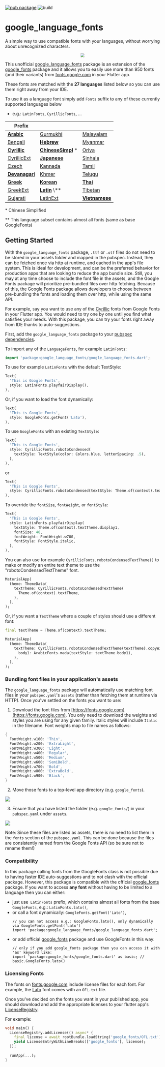 [![pub package](https://img.shields.io/pub/v/google_language_fonts.svg)](https://pub.dev/packages/google_language_fonts) ![build](https://github.com/mzdm/google-language-fonts-flutter/actions/workflows/main.yml/badge.svg)

# google_language_fonts

A simple way to use compatible fonts with your languages, without worrying about unrecognized characters.

<p align="center">
<img style="zoom: 0.8" src="https://raw.githubusercontent.com/mzdm/google-language-fonts-flutter/master/readme_images/comparation.png" />
</p>

This unofficial [google_language_fonts](https://pub.dev/packages/google_language_fonts) package is an extension of the [google_fonts](https://pub.dev/packages/google_fonts) package and it allows you to easily use more than 950 fonts
(and their variants) from [fonts.google.com](https://fonts.google.com/) in your Flutter app.

These fonts are matched with the **27 languages** listed below so you can use them right away from your IDE.

To use it as a language font simply add `Fonts` suffix to any of these currently supported languages below

- e.g.: `LatinFonts`, `CyrillicFonts`, ...

| Prefix | | |
|-|-|-|
| [**Arabic**](https://en.wikipedia.org/wiki/Arabic_script_in_Unicode#Compact_table) | [Gurmukhi](https://en.wikipedia.org/wiki/Gurmukhi_(Unicode_block)) | [Malayalam](https://en.wikipedia.org/wiki/Malayalam_(Unicode_block)) |
| [Bengali](https://en.wikipedia.org/wiki/Bengali_(Unicode_block)) | [**Hebrew**](https://en.wikipedia.org/wiki/Hebrew_(Unicode_block)) | [Myanmar](https://en.wikipedia.org/wiki/Myanmar_(Unicode_block)) |
| [**Cyrillic**](https://en.wikipedia.org/wiki/Cyrillic_(Unicode_block)) | [**ChineseSimpl**](https://en.wikipedia.org/wiki/Simplified_Chinese_characters) * | [Oriya](https://en.wikipedia.org/wiki/Oriya_(Unicode_block)) |
| [CyrillicExt](https://en.wikipedia.org/wiki/Cyrillic_script#Unicode) | [**Japanese**](https://en.wikipedia.org/wiki/Japanese_writing_system) | [Sinhala](https://en.wikipedia.org/wiki/Sinhala_(Unicode_block)) |
| [Czech](https://unicode-table.com/en/alphabets/czech/) | [Kannada](https://en.wikipedia.org/wiki/Kannada_(Unicode_block)) | [Tamil](https://en.wikipedia.org/wiki/Tamil_(Unicode_block)) |
| [**Devanagari**](https://en.wikipedia.org/wiki/Devanagari_(Unicode_block)) | [Khmer](https://en.wikipedia.org/wiki/Khmer_(Unicode_block)) | [Telugu](https://en.wikipedia.org/wiki/Telugu_(Unicode_block)) |
| [**Greek**](https://en.wikipedia.org/wiki/Greek_and_Coptic) | [**Korean**](https://en.wikipedia.org/wiki/Korean_language#Writing_system) | [**Thai**](https://en.wikipedia.org/wiki/Thai_(Unicode_block)) |
| [GreekExt](https://en.wikipedia.org/wiki/Greek_Extended) | [**Latin**](https://en.wikipedia.org/wiki/Basic_Latin_(Unicode_block)) \** | [Tibetan](https://en.wikipedia.org/wiki/Tibetan_(Unicode_block)) |
| [Gujarati](https://en.wikipedia.org/wiki/Gujarati_(Unicode_block)) | [LatinExt](https://en.wikipedia.org/wiki/Latin_Extended-A#Compact_table) | [**Vietnamese**](https://en.wikipedia.org/wiki/Vietnamese_language_and_computers#Fonts_and_character_encodings) |

\* Chinese Simplified

\** This language subset contains almost all fonts (same as base GoogleFonts)

## Getting Started

With the `google_language_fonts` package, `.ttf` or `.otf` files do not need to be stored in your assets folder and mapped in
the pubspec. Instead, they can be fetched once via http at runtime, and cached in the app's file system. This is ideal for development, and can be the preferred behavior for production apps that
are looking to reduce the app bundle size. Still, you may at any time choose to include the font file in the assets, and the Google Fonts package will prioritize pre-bundled files over http fetching.
Because of this, the Google Fonts package allows developers to choose between pre-bundling the fonts and loading them over http, while using the same API.

For example, say you want to use any of the [Cyrillic](https://fonts.google.com/?sort=popularity&subset=cyrillic) fonts from Google Fonts in your Flutter app. You would need to try one by one until you find what satisfies your needs. With this package, you can try your fonts right away from IDE thanks to auto-suggestions.

First, add the `google_language_fonts` package to your [pubspec dependencies](https://pub.dev/packages/google_language_fonts#-installing-tab-).

To import any of the `LanguageFonts`, for example `LatinFonts`:

```dart
import 'package:google_language_fonts/google_language_fonts.dart';
```

To use for example `LatinFonts` with the default TextStyle:

```dart
Text(
  'This is Google Fonts',
  style: LatinFonts.playfairDisplay(),
),
```

Or, if you want to load the font dynamically:

```dart
Text(
  'This is Google Fonts',
  style: GoogleFonts.getFont('Lato'),
),
```

To use `GoogleFonts` with an existing `TextStyle`:

```dart
Text(
  'This is Google Fonts',
  style: CyrillicFonts.robotoCondensed(
    textStyle: TextStyle(color: Colors.blue, letterSpacing: .5),
  ),
),
```

or

```dart
Text(
  'This is Google Fonts',
  style: CyrillicFonts.robotoCondensed(textStyle: Theme.of(context).textTheme.display1),
),
```

To override the `fontSize`, `fontWeight`, or `fontStyle`:

```dart
Text(
  'This is Google Fonts',
  style: LatinFonts.playfairDisplay(
    textStyle: Theme.of(context).textTheme.display1,
    fontSize: 48,
    fontWeight: FontWeight.w700,
    fontStyle: FontStyle.italic,
  ),
),
```

You can also use for example `CyrillicFonts.robotoCondensedTextTheme()` to make or modify an entire text theme to use the "robotoCondensedTextTheme" font.

```dart
MaterialApp(
  theme: ThemeData(
    textTheme: CyrillicFonts.robotoCondensedTextTheme(
      Theme.of(context).textTheme,
    ),
  ),
);
```

Or, if you want a `TextTheme` where a couple of styles should use a different font:

```dart
final textTheme = Theme.of(context).textTheme;

MaterialApp(
  theme: ThemeData(
    textTheme: CyrillicFonts.robotoCondensedTextTheme(textTheme).copyWith(
      body1: ArabicFonts.mada(textStyle: textTheme.body1),
    ),
  ),
);
```

### Bundling font files in your application's assets

The `google_language_fonts` package will automatically use matching font files in your `pubspec.yaml`'s
`assets` (rather than fetching them at runtime via HTTP). Once you've settled on the fonts
you want to use:

1. Download the font files from [https://fonts.google.com](https://fonts.google.com).
You only need to download the weights and styles you are using for any given family.
Italic styles will include `Italic` in the filename. Font weights map to file names as follows:

```dart
{
  FontWeight.w100: 'Thin',
  FontWeight.w200: 'ExtraLight',
  FontWeight.w300: 'Light',
  FontWeight.w400: 'Regular',
  FontWeight.w500: 'Medium',
  FontWeight.w600: 'SemiBold',
  FontWeight.w700: 'Bold',
  FontWeight.w800: 'ExtraBold',
  FontWeight.w900: 'Black',
}
```

2. Move those fonts to a top-level app directory (e.g. `google_fonts`).

![](https://raw.githubusercontent.com/material-foundation/google-fonts-flutter/master/readme_images/google_fonts_folder.png)

3. Ensure that you have listed the folder (e.g. `google_fonts/`) in your `pubspec.yaml` under `assets`.

![](https://raw.githubusercontent.com/material-foundation/google-fonts-flutter/master/readme_images/google_fonts_pubspec_assets.png)

Note: Since these files are listed as assets, there is no need to list them in the `fonts` section
of the `pubspec.yaml`. This can be done because the files are consistently named from the Google Fonts API
(so be sure not to rename them!)

### Compatibility
In this package calling fonts from the GoogleFonts class is not possible due to having faster IDE auto-suggestions and to not clash with the official package. However, this package is compatible with the official [google_fonts](https://pub.dev/packages/google_fonts) package. If you want to access **any font** without having to be limited to a language then you can either:
- just use` LatinFonts` prefix, which contains almost all fonts from the base `GoogleFonts`, e.g.: `LatinFonts.lato()`,
- or call a font dynamically: `GoogleFonts.getFont('Lato')`,
	```
	// you can not access e.g.: GoogleFonts.lato(), only dynamically via GoogleFonts.getFont('Lato')
	import 'package:google_language_fonts/google_language_fonts.dart';
    ```
- or add official [google_fonts](https://pub.dev/packages/google_fonts) package and use GoogleFonts in this way:
	```
	// only if you add google_fonts package then you can access it with 'as' keyword like:
	import 'package:google_fonts/google_fonts.dart' as basic; // basic.GoogleFonts.lato()
	```

### Licensing Fonts
The fonts on [fonts.google.com](https://fonts.google.com/) include license files for each font. For
example, the [Lato](https://fonts.google.com/specimen/Lato) font comes with an `OFL.txt` file.

Once you've decided on the fonts you want in your published app, you should download and add the appropriate
licenses to your flutter app's [LicenseRegistry](https://api.flutter.dev/flutter/foundation/LicenseRegistry-class.html).

For example:
```dart
void main() {
  LicenseRegistry.addLicense(() async* {
    final license = await rootBundle.loadString('google_fonts/OFL.txt');
    yield LicenseEntryWithLineBreaks(['google_fonts'], license);
  });
  
  runApp(...);
}
```
